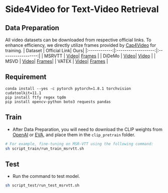 # Side4Video for Text-Video Retrieval

## Data Preparation
All video datasets can be downloaded from respective official links. To enhance efficiency, we directly utilize frames provided by [Cap4Video](https://github.com/whwu95/Cap4Video) for training.
| Dataset | Official Link| Ours|
|:------------:|:-------------------:|:------------------:|
| MSRVTT | [Video](http://ms-multimedia-challenge.com/2017/dataset)| [Frames](https://unisyd-my.sharepoint.com/:u:/g/personal/wenhao_wu_sydney_edu_au/EQEYklCTUClGu01komekxcgBQ5lxeInfRm-fhlikMyb8hA?e=11DEyO) | 
| DiDeMo | [Video](https://github.com/LisaAnne/LocalizingMoments)| [Video](https://unisyd-my.sharepoint.com/:u:/g/personal/wenhao_wu_sydney_edu_au/Ef2z3r1kdjVNt2Muu2KHzWoB5H0gwVPybd1OiffqIfU8jA?e=HFAq3h) | 
| MSVD | [Video](https://www.cs.utexas.edu/users/ml/clamp/videoDescription/)| [Frames](https://unisyd-my.sharepoint.com/:u:/g/personal/wenhao_wu_sydney_edu_au/EUdl9tM7TRlFsWqLC4V3ffUBAvqIrcUBXHbLEE4p3SiQVQ?e=W3iYZi)| 
| VATEX | [Video](https://eric-xw.github.io/vatex-website/download.html)| [Frames](https://unisyd-my.sharepoint.com/:u:/g/personal/wenhao_wu_sydney_edu_au/EQd5BwA_bcFBn7SRl0D69XABO4xveLZtu6PUK_DQKEyxfg?e=D7kGBQ) | 

## Requirement
```
conda install --yes -c pytorch pytorch=1.8.1 torchvision cudatoolkit=11.1
pip install ftfy regex tqdm
pip install opencv-python boto3 requests pandas
```

## Train
- After Data Preparation, you will need to download the CLIP weights from [OpenAI](https://github.com/openai/CLIP?tab=readme-ov-file) or [EVA](https://github.com/baaivision/EVA/tree/master/EVA-CLIP), and place them in the `clip_pretrain` folder.
```sh
# For example, fine-tuning on MSR-VTT using the following command:
sh script_train/run_train_msrvtt.sh
```

## Test
- Run the command to test model.
```sh
sh script_test/run_test_msrvtt.sh
```
